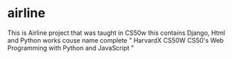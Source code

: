 # airline

This is Airline project that was taught in CS50w 
this contains Django, Html and Python works
couse name complete 
"               HarvardX CS50W
CS50's Web Programming with Python and JavaScript  "
